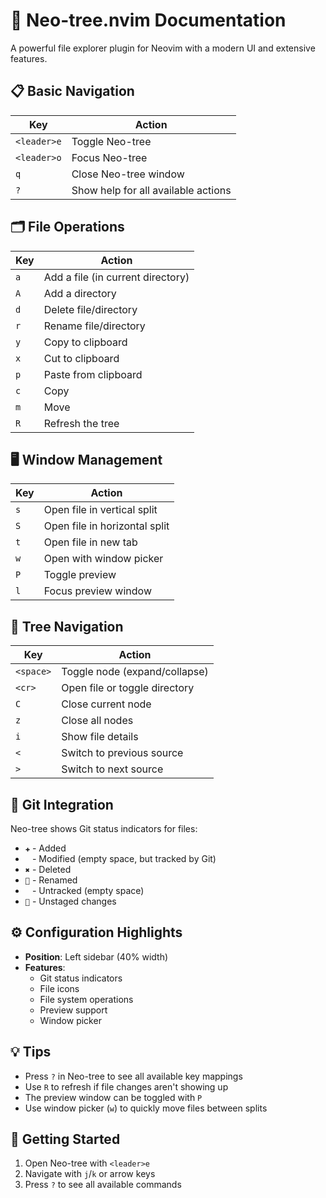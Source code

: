 # 🌳 Neo-tree.nvim Documentation

A powerful file explorer plugin for Neovim with a modern UI and extensive features.

## 📋 Basic Navigation

| Key | Action |
|-----|--------|
| `<leader>e` | Toggle Neo-tree |
| `<leader>o` | Focus Neo-tree |
| `q` | Close Neo-tree window |
| `?` | Show help for all available actions |

## 🗂️ File Operations

| Key | Action |
|-----|--------|
| `a` | Add a file (in current directory) |
| `A` | Add a directory |
| `d` | Delete file/directory |
| `r` | Rename file/directory |
| `y` | Copy to clipboard |
| `x` | Cut to clipboard |
| `p` | Paste from clipboard |
| `c` | Copy |
| `m` | Move |
| `R` | Refresh the tree |

## 🖥️ Window Management

| Key | Action |
|-----|--------|
| `s` | Open file in vertical split |
| `S` | Open file in horizontal split |
| `t` | Open file in new tab |
| `w` | Open with window picker |
| `P` | Toggle preview |
| `l` | Focus preview window |

## 🌲 Tree Navigation

| Key | Action |
|-----|--------|
| `<space>` | Toggle node (expand/collapse) |
| `<cr>` | Open file or toggle directory |
| `C` | Close current node |
| `z` | Close all nodes |
| `i` | Show file details |
| `<` | Switch to previous source |
| `>` | Switch to next source |

## 🔄 Git Integration

Neo-tree shows Git status indicators for files:

- `✚` - Added
- ` ` - Modified (empty space, but tracked by Git)
- `✖` - Deleted
- `󰁕` - Renamed
- ` ` - Untracked (empty space)
- `󰄱` - Unstaged changes

## ⚙️ Configuration Highlights

- **Position**: Left sidebar (40% width)
- **Features**: 
  - Git status indicators
  - File icons
  - File system operations
  - Preview support
  - Window picker

## 💡 Tips

- Press `?` in Neo-tree to see all available key mappings
- Use `R` to refresh if file changes aren't showing up
- The preview window can be toggled with `P`
- Use window picker (`w`) to quickly move files between splits

## 🚀 Getting Started

1. Open Neo-tree with `<leader>e`
2. Navigate with `j`/`k` or arrow keys
3. Press `?` to see all available commands
